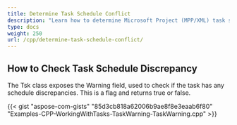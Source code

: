```yaml
---
title: Determine Task Schedule Conflict
description: "Learn how to determine Microsoft Project (MPP/XML) task schedule conflicts using Aspose.Tasks for C++."
type: docs
weight: 250
url: /cpp/determine-task-schedule-conflict/
---
```


## **How to Check Task Schedule Discrepancy**
The Tsk class exposes the Warning field, used to check if the task has any schedule discrepancies. This is a flag and returns true or false.

{{< gist "aspose-com-gists" "85d3cb818a62006b9ae8f8e3eaab6f80" "Examples-CPP-WorkingWithTasks-TaskWarning-TaskWarning.cpp" >}}
